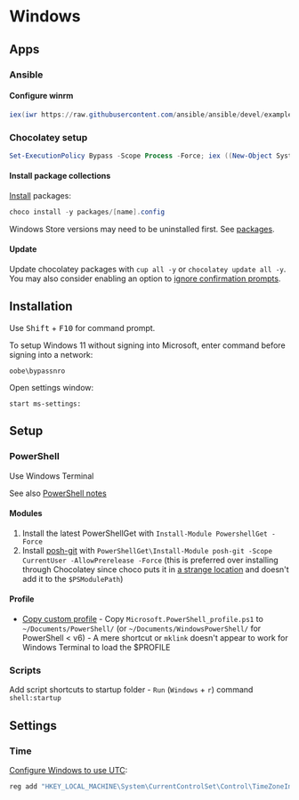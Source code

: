 # Windows

## Apps

### Ansible

#### Configure winrm

```ps1
iex(iwr https://raw.githubusercontent.com/ansible/ansible/devel/examples/scripts/ConfigureRemotingForAnsible.ps1).Content
```

### Chocolatey setup

```ps1
Set-ExecutionPolicy Bypass -Scope Process -Force; iex ((New-Object System.Net.WebClient).DownloadString('https://chocolatey.org/install.ps1'))
```

#### Install package collections

[Install](https://github.com/chocolatey/choco/wiki/CommandsInstall#packagesconfig) packages:

```ps1
choco install -y packages/[name].config
```

Windows Store versions may need to be uninstalled first. See [packages](./packages).

#### Update

Update chocolatey packages with `cup all -y` or `chocolatey update all -y`. You may also consider enabling an option to [ignore confirmation prompts](https://stackoverflow.com/a/30428182).

## Installation

Use <kbd>Shift</kbd> + <kbd>F10</kbd> for command prompt.

To setup Windows 11 without signing into Microsoft, enter command before signing into a network:

```
oobe\bypassnro
```

Open settings window:

```
start ms-settings:
```

## Setup

### PowerShell

Use Windows Terminal

See also [PowerShell notes](https://github.com/brettinternet/public-notes/blob/master/scripts/powershell.md)

#### Modules

1. Install the latest PowerShellGet with `Install-Module PowershellGet -Force`
1. Install [posh-git](https://github.com/dahlbyk/posh-git) with `PowerShellGet\Install-Module posh-git -Scope CurrentUser -AllowPrerelease -Force` (this is preferred over installing through Chocolatey since choco puts it in [a strange location](https://github.com/dahlbyk/posh-git/issues/473) and doesn't add it to the `$PSModulePath`)

#### Profile

- [Copy custom profile](https://docs.microsoft.com/en-us/powershell/module/microsoft.powershell.core/about/about_profiles?view=powershell-6) - Copy `Microsoft.PowerShell_profile.ps1` to `~/Documents/PowerShell/` (or `~/Documents/WindowsPowerShell/` for PowerShell < v6) - A mere shortcut or `mklink` doesn't appear to work for Windows Terminal to load the $PROFILE

### Scripts

Add script shortcuts to startup folder - `Run` (`Windows` + `r`) command `shell:startup`

## Settings

### Time

[Configure Windows to use UTC](https://wiki.archlinux.org/index.php/System_time#UTC_in_Windows):

```powershell
reg add "HKEY_LOCAL_MACHINE\System\CurrentControlSet\Control\TimeZoneInformation" /v RealTimeIsUniversal /d 1 /t REG_QWORD /f
```
